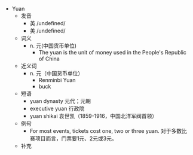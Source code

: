 - Yuan
  - 发音
    - 英 /undefined/
    - 美 /undefined/
  - 词义
    - n. 元(中国货币单位)
      - The yuan is the unit of money used in the People's Republic of China
  - 近义词
    - n. 元（中国货币单位）
      - Renminbi Yuan
      - buck
  - 短语
    - yuan dynasty 元代；元朝
    - executive yuan 行政院
    - yuan shikai 袁世凯（1859-1916，中国北洋军阀首领）
  - 例句
    - For most events, tickets cost one, two or three yuan. 对于多数比赛项目而言，门票要1元、2元或3元。
  - 补充